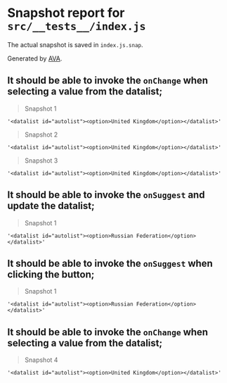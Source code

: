 # Snapshot report for `src/__tests__/index.js`

The actual snapshot is saved in `index.js.snap`.

Generated by [AVA](https://avajs.dev).

## It should be able to invoke the `onChange` when selecting a value from the datalist;

> Snapshot 1

    '<datalist id="autolist"><option>United Kingdom</option></datalist>'

> Snapshot 2

    '<datalist id="autolist"><option>United Kingdom</option></datalist>'

> Snapshot 3

    '<datalist id="autolist"><option>United Kingdom</option></datalist>'

## It should be able to invoke the `onSuggest` and update the datalist;

> Snapshot 1

    '<datalist id="autolist"><option>Russian Federation</option></datalist>'

## It should be able to invoke the `onSuggest` when clicking the button;

> Snapshot 1

    '<datalist id="autolist"><option>Russian Federation</option></datalist>'

## It should be able to invoke the `onChange` when selecting a value from the datalist;

> Snapshot 4

    '<datalist id="autolist"><option>United Kingdom</option></datalist>'
